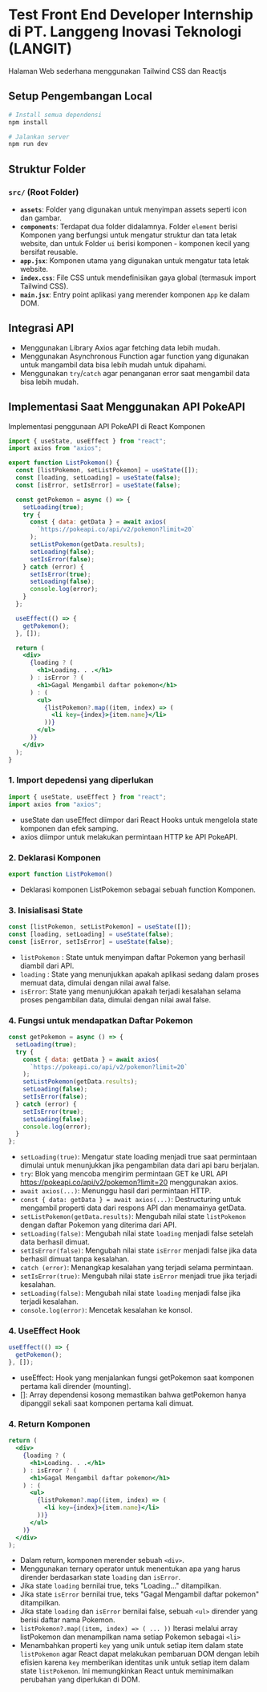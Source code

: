 # Test Front End Developer Internship di PT. Langgeng Inovasi Teknologi (LANGIT)

Halaman Web sederhana menggunakan Tailwind CSS dan Reactjs

## Setup Pengembangan Local

```sh
# Install semua dependensi
npm install

# Jalankan server
npm run dev
```

## Struktur Folder

### `src/` (Root Folder)

- **`assets`**: Folder yang digunakan untuk menyimpan assets seperti icon dan gambar.
- **`components`**: Terdapat dua folder didalamnya. Folder `element` berisi Komponen yang berfungsi untuk mengatur struktur dan tata letak website, dan untuk Folder `ui` berisi komponen - komponen kecil yang bersifat reusable.
- **`app.jsx`**: Komponen utama yang digunakan untuk mengatur tata letak website.
- **`index.css`**: File CSS untuk mendefinisikan gaya global (termasuk import Tailwind CSS).
- **`main.jsx`**: Entry point aplikasi yang merender komponen `App` ke dalam DOM.

## Integrasi API

- Menggunakan Library Axios agar fetching data lebih mudah.
- Menggunakan Asynchronous Function agar function yang digunakan untuk mangambil data bisa lebih mudah untuk dipahami.
- Menggunakan `try`/`catch` agar penanganan error saat mengambil data bisa lebih mudah.

## Implementasi Saat Menggunakan API PokeAPI

Implementasi penggunaan API PokeAPI di React Komponen

```jsx
import { useState, useEffect } from "react";
import axios from "axios";

export function ListPokemon() {
  const [listPokemon, setListPokemon] = useState([]);
  const [loading, setLoading] = useState(false);
  const [isError, setIsError] = useState(false);

  const getPokemon = async () => {
    setLoading(true);
    try {
      const { data: getData } = await axios(
        `https://pokeapi.co/api/v2/pokemon?limit=20`
      );
      setListPokemon(getData.results);
      setLoading(false);
      setIsError(false);
    } catch (error) {
      setIsError(true);
      setLoading(false);
      console.log(error);
    }
  };

  useEffect(() => {
    getPokemon();
  }, []);

  return (
    <div>
      {loading ? (
        <h1>Loading. . .</h1>
      ) : isError ? (
        <h1>Gagal Mengambil daftar pokemon</h1>
      ) : (
        <ul>
          {listPokemon?.map((item, index) => (
            <li key={index}>{item.name}</li>
          ))}
        </ul>
      )}
    </div>
  );
}
```

### 1. Import depedensi yang diperlukan

```jsx
import { useState, useEffect } from "react";
import axios from "axios";
```

- useState dan useEffect diimpor dari React Hooks untuk mengelola state komponen dan efek samping.
- axios diimpor untuk melakukan permintaan HTTP ke API PokeAPI.

### 2. Deklarasi Komponen

```jsx
export function ListPokemon()
```

- Deklarasi komponen ListPokemon sebagai sebuah function Komponen.

### 3. Inisialisasi State

```jsx
const [listPokemon, setListPokemon] = useState([]);
const [loading, setLoading] = useState(false);
const [isError, setIsError] = useState(false);
```

- `listPokemon` : State untuk menyimpan daftar Pokemon yang berhasil diambil dari API.
- `loading` : State yang menunjukkan apakah aplikasi sedang dalam proses memuat data, dimulai dengan nilai awal false.
- `isError`: State yang menunjukkan apakah terjadi kesalahan selama proses pengambilan data, dimulai dengan nilai awal false.

### 4. Fungsi untuk mendapatkan Daftar Pokemon

```jsx
const getPokemon = async () => {
  setLoading(true);
  try {
    const { data: getData } = await axios(
      `https://pokeapi.co/api/v2/pokemon?limit=20`
    );
    setListPokemon(getData.results);
    setLoading(false);
    setIsError(false);
  } catch (error) {
    setIsError(true);
    setLoading(false);
    console.log(error);
  }
};
```

- `setLoading(true)`: Mengatur state loading menjadi true saat permintaan dimulai untuk menunjukkan jika pengambilan data dari api baru berjalan.
- `try`: Blok yang mencoba mengirim permintaan GET ke URL API https://pokeapi.co/api/v2/pokemon?limit=20 menggunakan axios.
- `await axios(...)`: Menunggu hasil dari permintaan HTTP.
- `const { data: getData } = await axios(...)`: Destructuring untuk mengambil properti data dari respons API dan menamainya getData.
- `setListPokemon(getData.results)`: Mengubah nilai state `listPokemon` dengan daftar Pokemon yang diterima dari API.
- `setLoading(false)`: Mengubah nilai state `loading` menjadi false setelah data berhasil dimuat.
- `setIsError(false)`: Mengubah nilai state `isError` menjadi false jika data berhasil dimuat tanpa kesalahan.
- `catch (error)`: Menangkap kesalahan yang terjadi selama permintaan.
- `setIsError(true)`: Mengubah nilai state `isError` menjadi true jika terjadi kesalahan.
- `setLoading(false)`: Mengubah nilai state `loading` menjadi false jika terjadi kesalahan.
- `console.log(error)`: Mencetak kesalahan ke konsol.

### 4. UseEffect Hook

```jsx
useEffect(() => {
  getPokemon();
}, []);
```

- useEffect: Hook yang menjalankan fungsi getPokemon saat komponen pertama kali dirender (mounting).
- []: Array dependensi kosong memastikan bahwa getPokemon hanya dipanggil sekali saat komponen pertama kali dimuat.

### 4. Return Komponen

```jsx
return (
  <div>
    {loading ? (
      <h1>Loading. . .</h1>
    ) : isError ? (
      <h1>Gagal Mengambil daftar pokemon</h1>
    ) : (
      <ul>
        {listPokemon?.map((item, index) => (
          <li key={index}>{item.name}</li>
        ))}
      </ul>
    )}
  </div>
);
```

- Dalam return, komponen merender sebuah `<div>`.
- Menggunakan ternary operator untuk menentukan apa yang harus dirender berdasarkan state `loading` dan `isError`.
- Jika state `loading` bernilai true, teks "Loading..." ditampilkan.
- Jika state `isError` bernilai true, teks "Gagal Mengambil daftar pokemon" ditampilkan.
- Jika state `loading` dan `isError` bernilai false, sebuah `<ul>` dirender yang berisi daftar nama Pokemon.
- `listPokemon?.map((item, index) => ( ... ))` Iterasi melalui array listPokemon dan menampilkan nama setiap Pokemon sebagai `<li>`
- Menambahkan properti `key` yang unik untuk setiap item dalam state `listPokemon` agar React dapat melakukan pembaruan DOM dengan lebih efisien karena `key` memberikan identitas unik untuk setiap item dalam state `listPokemon`. Ini memungkinkan React untuk meminimalkan perubahan yang diperlukan di DOM.
